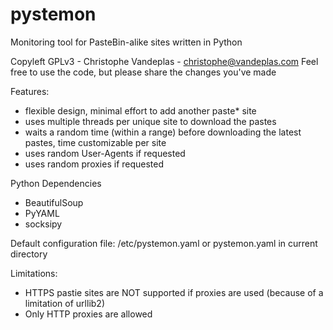 pystemon
========

Monitoring tool for PasteBin-alike sites written in Python

Copyleft GPLv3 - Christophe Vandeplas - christophe@vandeplas.com
Feel free to use the code, but please share the changes you've made

Features:
- flexible design, minimal effort to add another paste* site
- uses multiple threads per unique site to download the pastes
- waits a random time (within a range) before downloading the latest pastes, time customizable per site
- uses random User-Agents if requested
- uses random proxies if requested

Python Dependencies
- BeautifulSoup
- PyYAML
- socksipy

Default configuration file: /etc/pystemon.yaml or pystemon.yaml in current directory

Limitations:
- HTTPS pastie sites are NOT supported if proxies are used (because of a limitation of urllib2)
- Only HTTP proxies are allowed